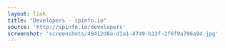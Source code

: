 ```yaml
---
layout: link
title: "Developers - ipinfo.io"
source: 'http://ipinfo.io/developers'
screenshot: 'screenshots/49412d8a-d1a1-4749-b13f-2f6f9a796a94.jpg'
---
```


